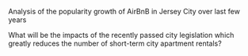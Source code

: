 Analysis of the popularity growth of AirBnB in Jersey City over last few years

What will be the impacts of the recently passed city legislation which greatly reduces the number of short-term city apartment rentals?